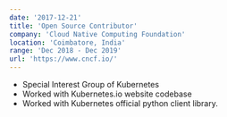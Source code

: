 ```yaml
---
date: '2017-12-21'
title: 'Open Source Contributor'
company: 'Cloud Native Computing Foundation'
location: 'Coimbatore, India'
range: 'Dec 2018 - Dec 2019'
url: 'https://www.cncf.io/'
---
```


- Special Interest Group of Kubernetes
- Worked with Kubernetes.io website codebase
- Worked with Kubernetes official python client library.
